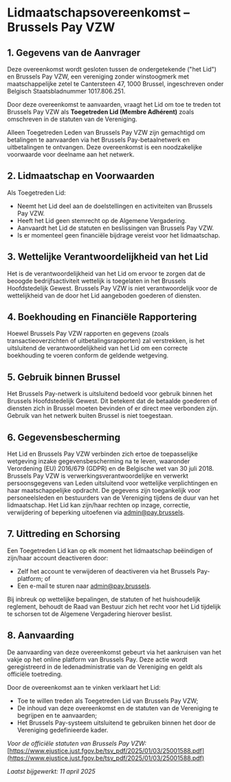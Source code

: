 # Lidmaatschapsovereenkomst – Brussels Pay VZW

## 1. Gegevens van de Aanvrager

Deze overeenkomst wordt gesloten tussen de ondergetekende ("het Lid") en Brussels Pay VZW, een vereniging zonder winstoogmerk met maatschappelijke zetel te Cantersteen 47, 1000 Brussel, ingeschreven onder Belgisch Staatsbladnummer 1017.806.251.

Door deze overeenkomst te aanvaarden, vraagt het Lid om toe te treden tot Brussels Pay VZW als **Toegetreden Lid (Membre Adhérent)** zoals omschreven in de statuten van de Vereniging.

Alleen Toegetreden Leden van Brussels Pay VZW zijn gemachtigd om betalingen te aanvaarden via het Brussels Pay-betaalnetwerk en uitbetalingen te ontvangen. Deze overeenkomst is een noodzakelijke voorwaarde voor deelname aan het netwerk.

## 2. Lidmaatschap en Voorwaarden

Als Toegetreden Lid:
- Neemt het Lid deel aan de doelstellingen en activiteiten van Brussels Pay VZW.
- Heeft het Lid geen stemrecht op de Algemene Vergadering.
- Aanvaardt het Lid de statuten en beslissingen van Brussels Pay VZW.
- Is er momenteel geen financiële bijdrage vereist voor het lidmaatschap.

## 3. Wettelijke Verantwoordelijkheid van het Lid

Het is de verantwoordelijkheid van het Lid om ervoor te zorgen dat de beoogde bedrijfsactiviteit wettelijk is toegelaten in het Brussels Hoofdstedelijk Gewest. Brussels Pay VZW is niet verantwoordelijk voor de wettelijkheid van de door het Lid aangeboden goederen of diensten.

## 4. Boekhouding en Financiële Rapportering

Hoewel Brussels Pay VZW rapporten en gegevens (zoals transactieoverzichten of uitbetalingsrapporten) zal verstrekken, is het uitsluitend de verantwoordelijkheid van het Lid om een correcte boekhouding te voeren conform de geldende wetgeving.

## 5. Gebruik binnen Brussel

Het Brussels Pay-netwerk is uitsluitend bedoeld voor gebruik binnen het Brussels Hoofdstedelijk Gewest. Dit betekent dat de betaalde goederen of diensten zich in Brussel moeten bevinden of er direct mee verbonden zijn. Gebruik van het netwerk buiten Brussel is niet toegestaan.

## 6. Gegevensbescherming

Het Lid en Brussels Pay VZW verbinden zich ertoe de toepasselijke wetgeving inzake gegevensbescherming na te leven, waaronder Verordening (EU) 2016/679 (GDPR) en de Belgische wet van 30 juli 2018. Brussels Pay VZW is verwerkingsverantwoordelijke en verwerkt persoonsgegevens van Leden uitsluitend voor wettelijke verplichtingen en haar maatschappelijke opdracht. De gegevens zijn toegankelijk voor personeelsleden en bestuurders van de Vereniging tijdens de duur van het lidmaatschap. Het Lid kan zijn/haar rechten op inzage, correctie, verwijdering of beperking uitoefenen via admin@pay.brussels.

## 7. Uittreding en Schorsing

Een Toegetreden Lid kan op elk moment het lidmaatschap beëindigen of zijn/haar account deactiveren door:
- Zelf het account te verwijderen of deactiveren via het Brussels Pay-platform; of
- Een e-mail te sturen naar admin@pay.brussels.

Bij inbreuk op wettelijke bepalingen, de statuten of het huishoudelijk reglement, behoudt de Raad van Bestuur zich het recht voor het Lid tijdelijk te schorsen tot de Algemene Vergadering hierover beslist.

## 8. Aanvaarding

De aanvaarding van deze overeenkomst gebeurt via het aankruisen van het vakje op het online platform van Brussels Pay. Deze actie wordt geregistreerd in de ledenadministratie van de Vereniging en geldt als officiële toetreding.

Door de overeenkomst aan te vinken verklaart het Lid:
- Toe te willen treden als Toegetreden Lid van Brussels Pay VZW;
- De inhoud van deze overeenkomst en de statuten van de Vereniging te begrijpen en te aanvaarden;
- Het Brussels Pay-systeem uitsluitend te gebruiken binnen het door de Vereniging gedefinieerde kader.

_Voor de officiële statuten van Brussels Pay VZW:_
[https://www.ejustice.just.fgov.be/tsv_pdf/2025/01/03/25001588.pdf](https://www.ejustice.just.fgov.be/tsv_pdf/2025/01/03/25001588.pdf)

_Laatst bijgewerkt: 11 april 2025_

